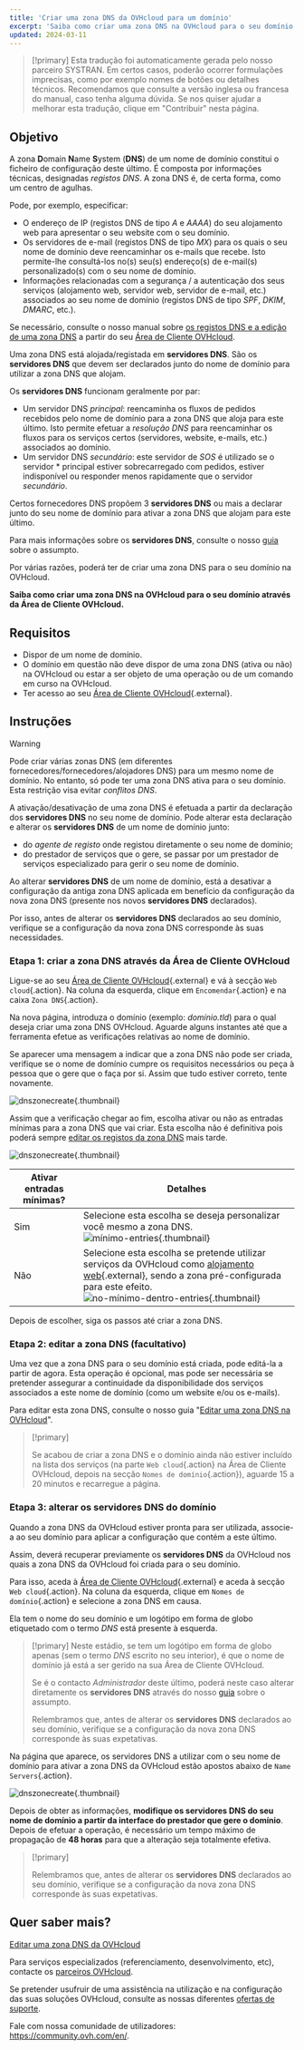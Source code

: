 ```yaml
---
title: 'Criar uma zona DNS da OVHcloud para um domínio'
excerpt: 'Saiba como criar uma zona DNS na OVHcloud para o seu domínio através da Área de Cliente'
updated: 2024-03-11
---
```


> [!primary]
> Esta tradução foi automaticamente gerada pelo nosso parceiro SYSTRAN. Em certos casos, poderão ocorrer formulações imprecisas, como por exemplo nomes de botões ou detalhes técnicos. Recomendamos que consulte a versão inglesa ou francesa do manual, caso tenha alguma dúvida. Se nos quiser ajudar a melhorar esta tradução, clique em "Contribuir" nesta página.
>

## Objetivo

A zona **D**omain **N**ame **S**ystem (**DNS**) de um nome de domínio constitui o ficheiro de configuração deste último. É composta por informações técnicas, designadas *registos DNS*. A zona DNS é, de certa forma, como um centro de agulhas.

Pode, por exemplo, especificar:

- O endereço de IP (registos DNS de tipo *A* e *AAAA*) do seu alojamento web para apresentar o seu website com o seu domínio.
- Os servidores de e-mail (registos DNS de tipo *MX*) para os quais o seu nome de domínio deve reencaminhar os e-mails que recebe. Isto permite-lhe consultá-los no(s) seu(s) endereço(s) de e-mail(s) personalizado(s) com o seu nome de domínio.
- Informações relacionadas com a segurança / a autenticação dos seus serviços (alojamento web, servidor web, servidor de e-mail, etc.) associados ao seu nome de domínio (registos DNS de tipo *SPF*, *DKIM*, *DMARC*, etc.).

Se necessário, consulte o nosso manual sobre [os registos DNS e a edição de uma zona DNS](dns_zone_edit1.) a partir do seu [Área de Cliente OVHcloud](manager.).

Uma zona DNS está alojada/registada em **servidores DNS**. São os **servidores DNS** que devem ser declarados junto do nome de domínio para utilizar a zona DNS que alojam. 

Os **servidores DNS** funcionam geralmente por par:

- Um servidor DNS *principal*: reencaminha os fluxos de pedidos recebidos pelo nome de domínio para a zona DNS que aloja para este último. Isto permite efetuar a *resolução DNS* para reencaminhar os fluxos para os serviços certos (servidores, website, e-mails, etc.) associados ao domínio.
- Um servidor DNS *secundário*: este servidor de *SOS* é utilizado se o servidor * principal estiver sobrecarregado com pedidos, estiver indisponível ou responder menos rapidamente que o servidor *secundário*.

Certos fornecedores DNS propõem 3 **servidores DNS** ou mais a declarar junto do seu nome de domínio para ativar a zona DNS que alojam para este último.

Para mais informações sobre os **servidores DNS**, consulte o nosso [guia](dns_server_general_information1.) sobre o assumpto.

Por várias razões, poderá ter de criar uma zona DNS para o seu domínio na OVHcloud.

**Saiba como criar uma zona DNS na OVHcloud para o seu domínio através da Área de Cliente OVHcloud.**

## Requisitos

- Dispor de um nome de domínio.
- O domínio em questão não deve dispor de uma zona DNS (ativa ou não) na OVHcloud ou estar a ser objeto de uma operação ou de um comando em curso na OVHcloud.
- Ter acesso ao seu [Área de Cliente OVHcloud](manager.){.external}.

## Instruções

> [!warning]
>
> Pode criar várias zonas DNS (em diferentes fornecedores/fornecedores/alojadores DNS) para um mesmo nome de domínio. No entanto, só pode ter uma zona DNS ativa para o seu domínio. Esta restrição visa evitar *conflitos DNS*.
>
> A ativação/desativação de uma zona DNS é efetuada a partir da declaração dos **servidores DNS** no seu nome de domínio. Pode alterar esta declaração e alterar os **servidores DNS** de um nome de domínio junto: 
>
> - do *agente de registo* onde registou diretamente o seu nome de domínio;
> - do prestador de serviços que o gere, se passar por um prestador de serviços especializado para gerir o seu nome de domínio.
>
> Ao alterar **servidores DNS** de um nome de domínio, está a desativar a configuração da antiga zona DNS aplicada em benefício da configuração da nova zona DNS (presente nos novos **servidores DNS** declarados).
>
> Por isso, antes de alterar os **servidores DNS** declarados ao seu domínio, verifique se a configuração da nova zona DNS corresponde às suas necessidades.
>

### Etapa 1: criar a zona DNS através da Área de Cliente OVHcloud

Ligue-se ao seu [Área de Cliente OVHcloud](manager.){.external} e vá à secção `Web cloud`{.action}. Na coluna da esquerda, clique em `Encomendar`{.action} e na caixa `Zona DNS`{.action}.

Na nova página, introduza o domínio (exemplo: *domínio.tld*) para o qual deseja criar uma zona DNS OVHcloud. Aguarde alguns instantes até que a ferramenta efetue as verificações relativas ao nome de domínio.

Se aparecer uma mensagem a indicar que a zona DNS não pode ser criada, verifique se o nome de domínio cumpre os requisitos necessários ou peça à pessoa que o gere que o faça por si. Assim que tudo estiver correto, tente novamente.

![dnszonecreate](adding-a-dns-zone.png){.thumbnail}

Assim que a verificação chegar ao fim, escolha ativar ou não as entradas mínimas para a zona DNS que vai criar. Esta escolha não é definitiva pois poderá sempre [editar os registos da zona DNS](dns_zone_edit1.) mais tarde.

![dnszonecreate](adding-a-dns-zone-step-2.png){.thumbnail}

|Ativar entradas mínimas?|Detalhes|
|---|---|
|Sim|Selecione esta escolha se deseja personalizar você mesmo a zona DNS.</br>![mínimo-entries](dashboard-minimal-entries.png){.thumbnail}
|Não|Selecione esta escolha se pretende utilizar serviços da OVHcloud como [alojamento web](hosting.){.external}, sendo a zona pré-configurada para este efeito.</br>![no-mínimo-dentro-entries](dashboard-ovh-full-entries.png){.thumbnail}|

Depois de escolher, siga os passos até criar a zona DNS.

### Etapa 2: editar a zona DNS (facultativo)

Uma vez que a zona DNS para o seu domínio está criada, pode editá-la a partir de agora. Esta operação é opcional, mas pode ser necessária se pretender assegurar a continuidade da disponibilidade dos serviços associados a este nome de domínio (como um website e/ou os e-mails).

Para editar esta zona DNS, consulte o nosso guia "[Editar uma zona DNS na OVHcloud](dns_zone_edit1.)".

> [!primary]
>
> Se acabou de criar a zona DNS e o domínio ainda não estiver incluído na lista dos serviços (na parte `Web cloud`{.action} na Área de Cliente OVHcloud, depois na secção `Nomes de domínio`{.action}), aguarde 15 a 20 minutos e recarregue a página.
>

### Etapa 3: alterar os servidores DNS do domínio

Quando a zona DNS da OVHcloud estiver pronta para ser utilizada, associe-a ao seu domínio para aplicar a configuração que contém a este último. 

Assim, deverá recuperar previamente os **servidores DNS** da OVHcloud nos quais a zona DNS da OVHcloud foi criada para o seu domínio.

Para isso, aceda à [Área de Cliente OVHcloud](manager.){.external} e aceda à secção `Web cloud`{.action}. Na coluna da esquerda, clique em `Nomes de domínio`{.action} e selecione a zona DNS em causa. 

Ela tem o nome do seu domínio e um logótipo em forma de globo etiquetado com o termo *DNS* está presente à esquerda. 

> [!primary]
> Neste estádio, se tem um logótipo em forma de globo apenas (sem o termo *DNS* escrito no seu interior), é que o nome de domínio já está a ser gerido na sua Área de Cliente OVHcloud. 
>
> Se é o contacto *Administrador* deste último, poderá neste caso alterar diretamente os **servidores DNS** através do nosso [guia](dns_server_general_information1.) sobre o assumpto.
>
> Relembramos que, antes de alterar os **servidores DNS** declarados ao seu domínio, verifique se a configuração da nova zona DNS corresponde às suas expetativas.
>

Na página que aparece, os servidores DNS a utilizar com o seu nome de domínio para ativar a zona DNS da OVHcloud estão apostos abaixo de `Name Servers`{.action}.

![dnszonecreate](name-servers.png){.thumbnail}

Depois de obter as informações, **modifique os servidores DNS do seu nome de domínio a partir da interface do prestador que gere o domínio**. Depois de efetuar a operação, é necessário um tempo máximo de propagação de **48 horas** para que a alteração seja totalmente efetiva.

> [!primary]
>
> Relembramos que, antes de alterar os **servidores DNS** declarados ao seu domínio, verifique se a configuração da nova zona DNS corresponde às suas expetativas.
>

## Quer saber mais?

[Editar uma zona DNS da OVHcloud](dns_zone_edit1.)

Para serviços especializados (referenciamento, desenvolvimento, etc), contacte os [parceiros OVHcloud](partner.).
 
Se pretender usufruir de uma assistência na utilização e na configuração das suas soluções OVHcloud, consulte as nossas diferentes [ofertas de suporte](support.).
 
Fale com nossa comunidade de utilizadores: <https://community.ovh.com/en/>.